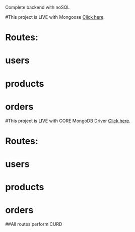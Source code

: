 Complete backend  with noSQL 

#This project is LIVE with Mongoose  [Click here](https://nosql-api-ecom.herokuapp.com/).
# Routes:
# users
# products
# orders




#This project is LIVE with CORE MongoDB Driver [Click here](https://tester-mongo-api.herokuapp.com/).
# Routes:
# users
# products
# orders

##All routes perform CURD 

